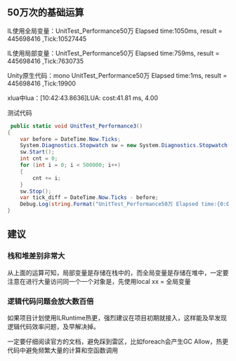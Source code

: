## 50万次的基础运算

IL使用全局变量：UnitTest_Performance50万 Elapsed time:1050ms, result = 445698416  ,Tick:10527445

IL使用局部变量：UnitTest_Performance50万 Elapsed time:759ms, result = 445698416  ,Tick:7630735

Unity原生代码：mono UnitTest_Performance50万 Elapsed time:1ms, result = 445698416  ,Tick:19900

xlua中lua：[10:42:43.8636]LUA: cost:41.81 ms, 4.00

测试代码

```c#
 public static void UnitTest_Performance3()
{
	var before = DateTime.Now.Ticks;
	System.Diagnostics.Stopwatch sw = new System.Diagnostics.Stopwatch();
	sw.Start();
	int cnt = 0;
	for (int i = 0; i < 500000; i++)
	{
		cnt += i;
	}
	sw.Stop();
	var tick_diff = DateTime.Now.Ticks - before;
	Debug.Log(string.Format("UnitTest_Performance50万 Elapsed time:{0:0}ms, result = {1}  ,Tick:{2}", sw.ElapsedMilliseconds, cnt,tick_diff));
}
```

## 建议

### 栈和堆差别非常大

从上面的运算可知，局部变量是存储在栈中的，而全局变量是存储在堆中，一定要注意在进行大量访问同一个一个对象是，先使用local xx = 全局变量

### 逻辑代码问题会放大数百倍

如果项目计划使用ILRuntime热更，强烈建议在项目初期就接入，这样能及早发现逻辑代码效率问题，及早解决掉。

一定要仔细阅读官方的文档，避免踩到雷区，比如foreach会产生GC Allow，热更代码中避免频繁大量的计算和空函数调用